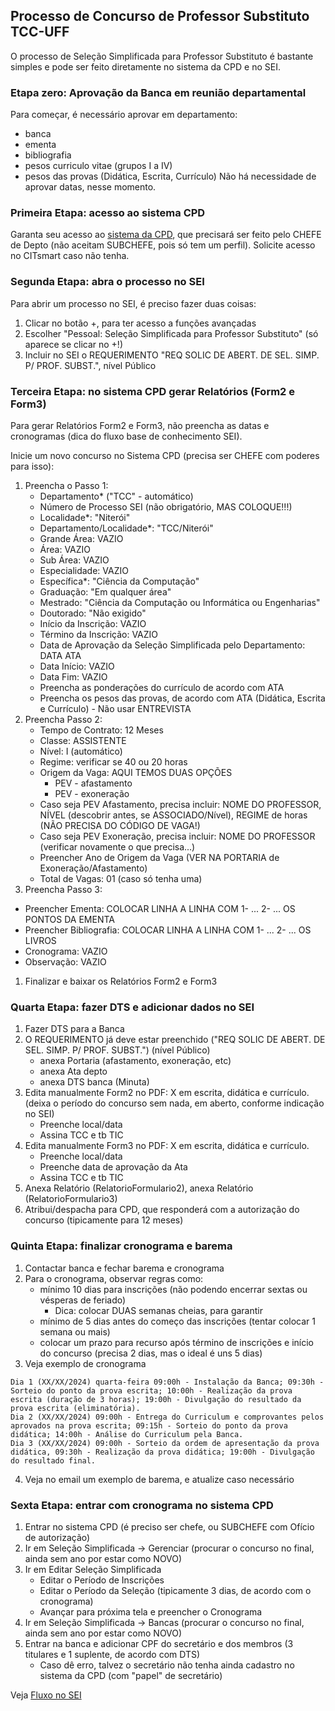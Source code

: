## Processo de Concurso de Professor Substituto TCC-UFF

O processo de Seleção Simplificada para Professor Substituto é bastante simples e pode ser feito diretamente no sistema da CPD e no SEI.

### Etapa zero: Aprovação da Banca em reunião departamental

Para começar, é necessário aprovar em departamento:
- banca
- ementa
- bibliografia
- pesos curriculo vitae (grupos I a IV)
- pesos das provas (Didática, Escrita, Currículo)
Não há necessidade de aprovar datas, nesse momento.

### Primeira Etapa: acesso ao sistema CPD
Garanta seu acesso ao [sistema da CPD](https://app.uff.br/cpd/login.cpd), que precisará ser feito pelo CHEFE de Depto (não aceitam SUBCHEFE, pois só tem um perfil). 
Solicite acesso no CITsmart caso não tenha.

### Segunda Etapa: abra o processo no SEI

Para abrir um processo no SEI, é preciso fazer duas coisas:

1. Clicar no botão +, para ter acesso a funções avançadas
2. Escolher "Pessoal: Seleção Simplificada para Professor Substituto" (só aparece se clicar no +!)
3. Incluir no SEI o REQUERIMENTO "REQ SOLIC DE ABERT. DE SEL. SIMP. P/ PROF. SUBST.", nível Público

### Terceira Etapa: no sistema CPD gerar Relatórios (Form2 e Form3)

Para gerar Relatórios Form2 e Form3, não preencha as datas e cronogramas (dica do fluxo base de conhecimento SEI).

Inicie um novo concurso no Sistema CPD (precisa ser CHEFE com poderes para isso):
1. Preencha o Passo 1:
   - Departamento* ("TCC" - automático)
   - Número de Processo SEI (não obrigatório, MAS COLOQUE!!!)
   - Localidade*: "Niterói"
   - Departamento/Localidade*: "TCC/Niterói"
   - Grande Área: VAZIO
   - Área: VAZIO
   - Sub Área: VAZIO
   - Especialidade: VAZIO
   - Específica*: "Ciência da Computação"
   - Graduação: "Em qualquer área"
   - Mestrado: "Ciência da Computação ou Informática ou Engenharias"
   - Doutorado: "Não exigido"
   - Início da Inscrição: VAZIO
   - Término da Inscrição: VAZIO
   - Data de Aprovação da Seleção Simplificada pelo Departamento: DATA ATA
   - Data Início: VAZIO
   - Data Fim: VAZIO
   - Preencha as ponderações do currículo de acordo com ATA
   - Preencha os pesos das provas, de acordo com ATA (Didática, Escrita e Currículo) - Não usar ENTREVISTA
1. Preencha Passo 2:
   - Tempo de Contrato: 12 Meses
   - Classe: ASSISTENTE
   - Nível: I (automático)
   - Regime: verificar se 40 ou 20 horas
   - Origem da Vaga: AQUI TEMOS DUAS OPÇÕES
       * PEV - afastamento
       * PEV - exoneração
   - Caso seja PEV Afastamento, precisa incluir: NOME DO PROFESSOR, NÍVEL (descobrir antes, se ASSOCIADO/Nível), REGIME de horas (NÃO PRECISA DO CÓDIGO DE VAGA!)
   - Caso seja PEV Exoneração, precisa incluir: NOME DO PROFESSOR (verificar novamente o que precisa...)
   - Preencher Ano de Origem da Vaga (VER NA PORTARIA de Exoneração/Afastamento)
   - Total de Vagas: 01 (caso só tenha uma)
1.  Preencha Passo 3:
   - Preencher Ementa: COLOCAR LINHA A LINHA COM 1- ... 2- ... OS PONTOS DA EMENTA
   - Preencher Bibliografia: COLOCAR LINHA A LINHA COM 1- ... 2- ... OS LIVROS
   - Cronograma: VAZIO
   - Observação: VAZIO
1. Finalizar e baixar os Relatórios Form2 e Form3

### Quarta Etapa: fazer DTS e adicionar dados no SEI

1. Fazer DTS para a Banca
1. O REQUERIMENTO já deve estar preenchido ("REQ SOLIC DE ABERT. DE SEL. SIMP. P/ PROF. SUBST.") (nível Público)
   - anexa Portaria (afastamento, exoneração, etc)
   - anexa Ata depto
   - anexa DTS banca (Minuta)
1. Edita manualmente Form2 no PDF: X em escrita, didática e currículo. (deixa o período do concurso sem nada, em aberto, conforme indicação no SEI)
   - Preenche local/data
   - Assina TCC e tb TIC
1. Edita manualmente Form3 no PDF: X em escrita, didática e currículo. 
   - Preenche local/data
   - Preenche data de aprovação da Ata
   - Assina TCC e tb TIC
1. Anexa Relatório (RelatorioFormulario2), anexa Relatório (RelatorioFormulario3) 
1. Atribui/despacha para CPD, que responderá com a autorização do concurso (tipicamente para 12 meses)

### Quinta Etapa: finalizar cronograma e barema

1. Contactar banca e fechar barema e cronograma
2. Para o cronograma, observar regras como:
    -  mínimo 10 dias para inscrições (não podendo encerrar sextas ou vésperas de feriado)
        * Dica: colocar DUAS semanas cheias, para garantir
    -  mínimo de 5 dias antes do começo das inscrições (tentar colocar 1 semana ou mais)
    -  colocar um prazo para recurso após término de inscrições e início do concurso (precisa 2 dias, mas o ideal é uns 5 dias)
3. Veja exemplo de cronograma

```
Dia 1 (XX/XX/2024) quarta-feira 09:00h - Instalação da Banca; 09:30h - Sorteio do ponto da prova escrita; 10:00h - Realização da prova escrita (duração de 3 horas); 19:00h - Divulgação do resultado da prova escrita (eliminatória).
Dia 2 (XX/XX/2024) 09:00h - Entrega do Curriculum e comprovantes pelos aprovados na prova escrita; 09:15h - Sorteio do ponto da prova didática; 14:00h - Análise do Curriculum pela Banca.
Dia 3 (XX/XX/2024) 09:00h - Sorteio da ordem de apresentação da prova didática, 09:30h - Realização da prova didática; 19:00h - Divulgação do resultado final.
```
4. Veja no email um exemplo de barema, e atualize caso necessário

### Sexta Etapa: entrar com cronograma no sistema CPD

1. Entrar no sistema CPD (é preciso ser chefe, ou SUBCHEFE com Ofício de autorização)
2. Ir em Seleção Simplificada -> Gerenciar (procurar o concurso no final, ainda sem ano por estar como NOVO)
3. Ir em Editar Seleção Simplificada
    - Editar o Período de Inscrições
    - Editar o Período da Seleção (tipicamente 3 dias, de acordo com o cronograma)
    - Avançar para próxima tela e preencher o Cronograma
4. Ir em Seleção Simplificada -> Bancas (procurar o concurso no final, ainda sem ano por estar como NOVO)
5. Entrar na banca e adicionar CPF do secretário e dos membros (3 titulares e 1 suplente, de acordo com DTS)
    - Caso dê erro, talvez o secretário não tenha ainda cadastro no sistema da CPD (com "papel" de secretário)

Veja [Fluxo no SEI](https://www.uff.br/sites/default/files/base_de_conhecimento_de_selecao_simplificada_para_contratacao_de_professor_substituto_v.2.pdf)

